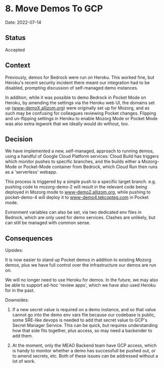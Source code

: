 # 8. Move Demos To GCP

Date: 2022-07-14

## Status

Accepted

## Context

Previously, demos for Bedrock were run on Heroku. This worked fine, but Heroku's
recent security incident there meant our integration had to be disabled,
prompting discussion of self-managed demo instances.

In addition, while it was possible to demo Bedrock in Pocket Mode on Heroku, by
amending the settings via the Heroku web UI, the domains set up
(www-demoX.allizom.org) were originally set up for Mozorg, and as such may be
confusing for colleagues reviewing Pocket changes. Flipping and un-flipping
settings in Heroku to enable Mozorg Mode or Pocket Mode was also extra legwork
that we ideally would do without, too.

## Decision

We have implemented a new, self-managed, approach to running demos, using a
handful of Google Cloud Platform services: Cloud Build has triggers which
monitor pushes to specific branches, and the builds either a Mozorg-Mode or
Pocket-Mode container  from Bedrock, which Cloud Run then runs as a
'serverless' webapp.

This process is triggered by a simple push to a specific target branch. e.g.
pushing code to mozorg-demo-2 will result in the relevant code being deployed in
Mozorg mode to www-demo2.allizom.org, while pushing to pocket-demo-4 will deploy
it to www-demo4.tekcopteg.com in Pocket mode.

Evironment variables can also be set, via two dedicated env files in Bedrock,
which are only used for demo services. Clashes are unlikely, but can still be
managed with common sense.

## Consequences

Upsides:

It is now easier to stand up Pocket demos in addition to existing Mozorg demos,
plus we have full control over the infrastructure our demos are run on.

We will no longer need to use Heroku for demos. In the future, we may also be
able to support ad-hoc 'review apps', which we have also used Heroku for in
the past.

Downsides:

1) If a new secret value is required on a demo instance, and so that value
cannot go into the demo env vars file because our codebase is public, some
SRE-like devops is needed to add that secret value to GCP's Secret Manager
Service. This can be quick, but requires understanding how that side fits
together, plus access, so may need a backender to add them.

2) At the moment, only the MEAO Backend team have GCP access, which is handy
to monitor whether a demo has successfull be pushed out, or to amend secrets,
etc. Both of these issues can be addressed without a lot of work.
